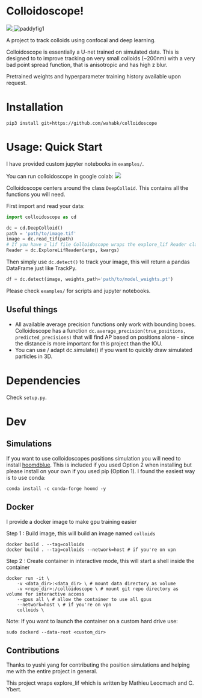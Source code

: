 # Colloidoscope!

<a href="https://colab.research.google.com/github/wahabk/colloidoscope/blob/dev/Colloidoscope_tutorial.ipynb"> 
<img src="https://colab.research.google.com/assets/colab-badge.svg"> </a>

<img src="examples/Challenge/figWebsiteLittle.png" alt="paddyfig1"/>

A project to track colloids using confocal and deep learning.

Colloidoscope is essentially a U-net trained on simulated data. This is designed to to improve tracking on very small colloids (~200nm) with a very bad point spread function, that is anisotropic and has high z blur.

Pretrained weights and hyperparameter training history available upon request.

# Installation

```
pip3 install git+https://github.com/wahabk/colloidoscope
```


# Usage: Quick Start

I have provided custom jupyter notebooks in ```examples/```.

You can run colloidoscope in google colab: 
<a href="https://colab.research.google.com/github/wahabk/colloidoscope/blob/dev/Colloidoscope_tutorial.ipynb"> 
<img src="https://colab.research.google.com/assets/colab-badge.svg"> </a>

Colloidoscope centers around the class ```DeepColloid```. This contains all the functions you will need.

First import and read your data:

```Python
import colloidoscope as cd

dc = cd.DeepColloid()
path = 'path/to/image.tif'
image = dc.read_tif(path)
# If you have a lif file Colloidoscope wraps the explore_lif Reader class
Reader = dc.ExploreLifReader(args, kwargs)
```

Then simply use ```dc.detect()``` to track your image, this will return a pandas DataFrame just like TrackPy.

```Python
df = dc.detect(image, weights_path='path/to/model_weights.pt')
```

Please check `examples/` for scripts and jupyter notebooks.

## Useful things
- All available average precision functions only work with bounding boxes. Colloidoscope has a function ```dc.average_precision(true_positions, predicted_precisions)``` that will find AP based on positions alone - since the distance is more important for this project than the IOU.
- You can use / adapt dc.simulate() if you want to quickly draw simulated particles in 3D. 

# Dependencies

Check `setup.py`.

# Dev 
## Simulations

If you want to use colloidoscopes positions simulation you will need to install [hoomdblue](https://github.com/glotzerlab/hoomd-blue). This is included if you used Option 2 when installing but please install on your own if you used pip (Option 1). I found the easiest way is to use conda:

```conda install -c conda-forge hoomd -y```

## Docker

I provide a docker image to make gpu training easier

Step 1 : Build image, this will build an image named ```colloids```

```
docker build . --tag=colloids 
docker build . --tag=colloids --network=host # if you're on vpn
```

Step 2 : Create container in interactive mode, this will start a shell inside the container

```
docker run -it \
	-v <data_dir>:<data_dir> \ # mount data directory as volume
	-v <repo_dir>:/colloidoscope \ # mount git repo directory as volume for interactive access
	--gpus all \ # allow the container to use all gpus
	--network=host \ # if you're on vpn
	colloids \ 
```

Note:
If you want to launch the container on a custom hard drive use:

```sudo dockerd --data-root <custom_dir>```

## Contributions

Thanks to yushi yang for contributing the position simulations and helping me with the entire project in general.

This project wraps explore_lif which is written by Mathieu Leocmach and C. Ybert.

